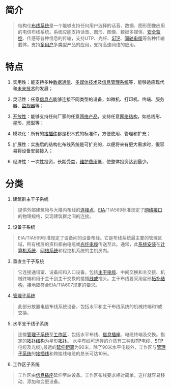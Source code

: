 # 简介

> 结构化[布线系统](https://baike.baidu.com/item/%E5%B8%83%E7%BA%BF%E7%B3%BB%E7%BB%9F/1024733?fromModule=lemma_inlink)是一个能够支持任何用户选择的话音、数据、图形图像应用的电信布线系统。系统应能支持话音、图形、图像、数据多媒体、[安全监控](https://baike.baidu.com/item/%E5%AE%89%E5%85%A8%E7%9B%91%E6%8E%A7/8896917?fromModule=lemma_inlink)、传感等各种信息的传输，支持UTP、光纤、[STP](https://baike.baidu.com/item/STP/2813412?fromModule=lemma_inlink)、[同轴电缆](https://baike.baidu.com/item/%E5%90%8C%E8%BD%B4%E7%94%B5%E7%BC%86/487866?fromModule=lemma_inlink)等各种传输载体，支持[多用户](https://baike.baidu.com/item/%E5%A4%9A%E7%94%A8%E6%88%B7/4381464?fromModule=lemma_inlink)多类型产品的应用，支持高速网络的应用。

# 特点

1. 实用性：能支持多种[数据通信](https://baike.baidu.com/item/%E6%95%B0%E6%8D%AE%E9%80%9A%E4%BF%A1/897073?fromModule=lemma_inlink)、[多媒体技术](https://baike.baidu.com/item/%E5%A4%9A%E5%AA%92%E4%BD%93%E6%8A%80%E6%9C%AF/143527?fromModule=lemma_inlink)及[信息管理系统](https://baike.baidu.com/item/%E4%BF%A1%E6%81%AF%E7%AE%A1%E7%90%86%E7%B3%BB%E7%BB%9F/825732?fromModule=lemma_inlink)等，能够适应现代和[未来技术](https://baike.baidu.com/item/%E6%9C%AA%E6%9D%A5%E6%8A%80%E6%9C%AF/50188354?fromModule=lemma_inlink)的发展；

2. 灵活性：任意[信息点](https://baike.baidu.com/item/%E4%BF%A1%E6%81%AF%E7%82%B9/3969520?fromModule=lemma_inlink)能够连接不同类型的设备，如微机、打印机、终端、服务器、[监视器](https://baike.baidu.com/item/%E7%9B%91%E8%A7%86%E5%99%A8/835562?fromModule=lemma_inlink)等；

3. [开放性](https://baike.baidu.com/item/%E5%BC%80%E6%94%BE%E6%80%A7/3129237?fromModule=lemma_inlink)：能够支持任何厂家的任意[网络产品](https://baike.baidu.com/item/%E7%BD%91%E7%BB%9C%E4%BA%A7%E5%93%81/4383682?fromModule=lemma_inlink)，支持任意[网络结构](https://baike.baidu.com/item/%E7%BD%91%E7%BB%9C%E7%BB%93%E6%9E%84/8259917?fromModule=lemma_inlink)，如总线形、星形、[环型](https://baike.baidu.com/item/%E7%8E%AF%E5%9E%8B/55839292?fromModule=lemma_inlink)等；

4. 模块化：所有的[接插件](https://baike.baidu.com/item/%E6%8E%A5%E6%8F%92%E4%BB%B6/997923?fromModule=lemma_inlink)都是积木式的标准件，方便使用、管理和扩充；

5. 扩展性：实施后的结构化布线系统是可扩充的，以便将来有更大需求时，很容易将设备安装接入；

6. 经济性：一次性投资，长期受益，[维护费用](https://baike.baidu.com/item/%E7%BB%B4%E6%8A%A4%E8%B4%B9%E7%94%A8/22679717?fromModule=lemma_inlink)低，使整体投资达到最少。

# 分类
1. 建筑群主干子系统
> 提供外部建筑物与大楼内布线的[连接点](https://baike.baidu.com/item/%E8%BF%9E%E6%8E%A5%E7%82%B9/5714362?fromModule=lemma_inlink)。[EIA](https://baike.baidu.com/item/EIA/2796925?fromModule=lemma_inlink)/TIA569标准规定了[网络接口](https://baike.baidu.com/item/%E7%BD%91%E7%BB%9C%E6%8E%A5%E5%8F%A3/10884833?fromModule=lemma_inlink)的物理规格，实现建筑群之间的连接。

2. 设备子系统
> EIA/TIA569标准规定了设备间的设备布线。它是布线系统最主要的管理区域，所有楼层的资料都由电缆或[光纤电缆](https://baike.baidu.com/item/%E5%85%89%E7%BA%A4%E7%94%B5%E7%BC%86/2796675?fromModule=lemma_inlink)传送至此。通常，此[系统安装](https://baike.baidu.com/item/%E7%B3%BB%E7%BB%9F%E5%AE%89%E8%A3%85/56370294?fromModule=lemma_inlink)在[计算机系统](https://baike.baidu.com/item/%E8%AE%A1%E7%AE%97%E6%9C%BA%E7%B3%BB%E7%BB%9F/0?fromModule=lemma_inlink)、[网络系统](https://baike.baidu.com/item/%E7%BD%91%E7%BB%9C%E7%B3%BB%E7%BB%9F/12712867?fromModule=lemma_inlink)和程控机系统的主机房内。

3. 垂直主干子系统
> 它连接通讯室、设备间和入口设备，包括[主干电缆](https://baike.baidu.com/item/%E4%B8%BB%E5%B9%B2%E7%94%B5%E7%BC%86/4995918?fromModule=lemma_inlink)、中间交换和主交接、机械终端和用于主干到主干交换的接插[线或](https://baike.baidu.com/item/%E7%BA%BF%E6%88%96/12731199?fromModule=lemma_inlink)插头。主干布线要采用星形[拓扑结构](https://baike.baidu.com/item/%E6%8B%93%E6%89%91%E7%BB%93%E6%9E%84/1488219?fromModule=lemma_inlink)，接地应符合EIA/TIA607规定的要求。

4. [管理子系统](https://baike.baidu.com/item/%E7%AE%A1%E7%90%86%E5%AD%90%E7%B3%BB%E7%BB%9F/0?fromModule=lemma_inlink)
> 此部分放置电信布线系统设备，包括水平和主干布线系统的机械终端和1或交换。

5. 水平支干线子系统
> 连接[管理子系统](https://baike.baidu.com/item/%E7%AE%A1%E7%90%86%E5%AD%90%E7%B3%BB%E7%BB%9F/0?fromModule=lemma_inlink)至[工作区](https://baike.baidu.com/item/%E5%B7%A5%E4%BD%9C%E5%8C%BA/9034800?fromModule=lemma_inlink)，包括水平布线、[信息插座](https://baike.baidu.com/item/%E4%BF%A1%E6%81%AF%E6%8F%92%E5%BA%A7/5902530?fromModule=lemma_inlink)、电缆终端及交换。指定的[拓扑结构](https://baike.baidu.com/item/%E6%8B%93%E6%89%91%E7%BB%93%E6%9E%84/0?fromModule=lemma_inlink)为星形[拓扑](https://baike.baidu.com/item/%E6%8B%93%E6%89%91/573536?fromModule=lemma_inlink)。
> 水平布线可选择的介质有三种([UTP](https://baike.baidu.com/item/UTP/12557?fromModule=lemma_inlink)电缆、[STP](https://baike.baidu.com/item/STP/2813412?fromModule=lemma_inlink)电缆及光缆),最远的[延伸距离](https://baike.baidu.com/item/%E5%BB%B6%E4%BC%B8%E8%B7%9D%E7%A6%BB/56416475?fromModule=lemma_inlink)为90米，除了90米水平电缆外，工作区与[管理子系统](https://baike.baidu.com/item/%E7%AE%A1%E7%90%86%E5%AD%90%E7%B3%BB%E7%BB%9F/0?fromModule=lemma_inlink)的[接插线](https://baike.baidu.com/item/%E6%8E%A5%E6%8F%92%E7%BA%BF/9008136?fromModule=lemma_inlink)和跨接线电缆的总长可达10米。

6. 工作区子系统
> 工作区由[信息插座](https://baike.baidu.com/item/%E4%BF%A1%E6%81%AF%E6%8F%92%E5%BA%A7/0?fromModule=lemma_inlink)延伸至站设备。工作区布线要求相对简单，这样就容易移动、添加和变更设备。